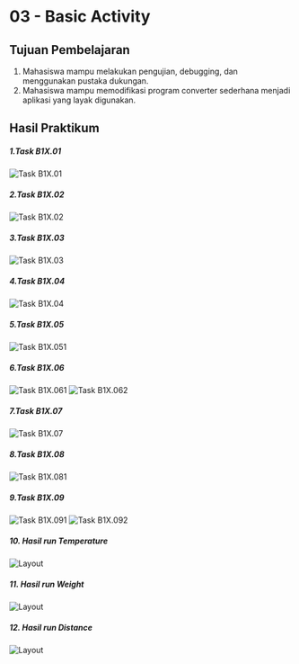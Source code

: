 # 03 - Basic Activity

## Tujuan Pembelajaran

1. Mahasiswa mampu melakukan pengujian, debugging, dan menggunakan pustaka dukungan.
2. Mahasiswa mampu memodifikasi program converter sederhana menjadi aplikasi yang layak digunakan.

## Hasil Praktikum

##### 1.Task B1X.01
![Task B1X.01 ](img/B1x011.JPG)

##### 2.Task B1X.02
![Task B1X.02 ](img/B1x021.JPG)

##### 3.Task B1X.03
![Task B1X.03 ](img/B1x031.JPG)

##### 4.Task B1X.04
![Task B1X.04 ](img/B1x041.JPG)

##### 5.Task B1X.05
![Task B1X.051 ](img/B1x051.JPG)

##### 6.Task B1X.06
![Task B1X.061 ](img/B1x061.JPG)
![Task B1X.062 ](img/B1x062.JPG)

##### 7.Task B1X.07
![Task B1X.07 ](img/B1x071.JPG)

##### 8.Task B1X.08
![Task B1X.081 ](img/B1x081.JPG)

##### 9.Task B1X.09
![Task B1X.091 ](img/B1x091.JPG)
![Task B1X.092 ](img/B1x092.JPG)

##### 10. Hasil run Temperature
![Layout](img/Tamperature.png)

##### 11. Hasil run Weight
![Layout](img/Weight.png)

##### 12. Hasil run Distance
![Layout](img/Distance.png)
